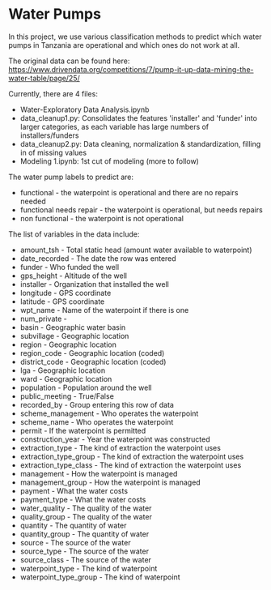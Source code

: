 # Water Pumps
In this project, we use various classification methods to predict which water pumps in Tanzania are operational and which ones do not work at all.

The original data can be found here: https://www.drivendata.org/competitions/7/pump-it-up-data-mining-the-water-table/page/25/ 

Currently, there are 4 files:
- Water-Exploratory Data Analysis.ipynb
- data_cleanup1.py: Consolidates the features 'installer' and 'funder' into larger categories, as each variable has large numbers of installers/funders
- data_cleanup2.py: Data cleaning, normalization & standardization, filling in of missing values
- Modeling 1.ipynb: 1st cut of modeling (more to follow) 

The water pump labels to predict are:
- functional - the waterpoint is operational and there are no repairs needed
-	functional needs repair - the waterpoint is operational, but needs repairs
-	non functional - the waterpoint is not operational

The list of variables in the data include:
-	amount_tsh - Total static head (amount water available to waterpoint)
-	date_recorded - The date the row was entered
-	funder - Who funded the well
-	gps_height - Altitude of the well
-	installer - Organization that installed the well
-	longitude - GPS coordinate
-	latitude - GPS coordinate
-	wpt_name - Name of the waterpoint if there is one
-	num_private -
-	basin - Geographic water basin
-	subvillage - Geographic location
-	region - Geographic location
-	region_code - Geographic location (coded)
-	district_code - Geographic location (coded)
-	lga - Geographic location
-	ward - Geographic location
-	population - Population around the well
-	public_meeting - True/False
-	recorded_by - Group entering this row of data
-	scheme_management - Who operates the waterpoint
-	scheme_name - Who operates the waterpoint
-	permit - If the waterpoint is permitted
-	construction_year - Year the waterpoint was constructed
-	extraction_type - The kind of extraction the waterpoint uses
-	extraction_type_group - The kind of extraction the waterpoint uses
-	extraction_type_class - The kind of extraction the waterpoint uses
-	management - How the waterpoint is managed
-	management_group - How the waterpoint is managed
-	payment - What the water costs
-	payment_type - What the water costs
-	water_quality - The quality of the water
-	quality_group - The quality of the water
-	quantity - The quantity of water
-	quantity_group - The quantity of water
-	source - The source of the water
-	source_type - The source of the water
-	source_class - The source of the water
-	waterpoint_type - The kind of waterpoint
-	waterpoint_type_group - The kind of waterpoint

